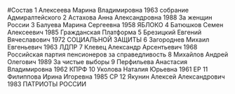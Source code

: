 #Состав
1 Алексеева Марина Владимировна 1963 собрание Адмиралтейского
2 Астахова Анна Александровна 1988 За женщин России
3 Балуева Марина Сергеевна 1958 ЯБЛОКО
4 Батюшков Семен Алексеевич 1985 Гражданская Платформа
5 Брезицкий Евгений Вячеславович 1972 СОЦИАЛЬНОЙ ЗАЩИТЫ
6 Загороднев Михаил Евгеньевич 1963 ЛДПР
7 Клевец Александр Арсентьевич 1968 Российская партия пенсионеров за справедливость
8 Михайлов Андрей Олегович 1989 За чистые выборы
9 Перфильева Анастасия Владимировна 1962 КПРФ
10 Уколова Наталия Юрьевна 1961 ЕР
11 Филиппова Ирина Игоревна 1985 СР
12 Якунин Алексей Александрович 1983 ПАТРИОТЫ РОССИИ
